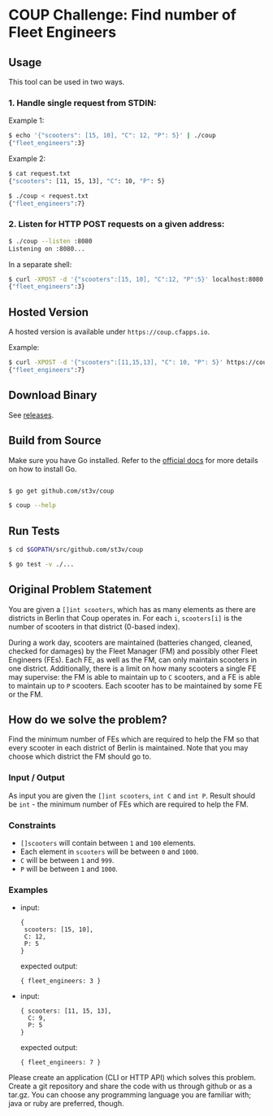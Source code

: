 # COUP Challenge: Find number of Fleet Engineers

## Usage

This tool can be used in two ways.

### 1. Handle single request from STDIN:

Example 1:
```bash
$ echo '{"scooters": [15, 10], "C": 12, "P": 5}' | ./coup
{"fleet_engineers":3}
```

Example 2:
```bash
$ cat request.txt
{"scooters": [11, 15, 13], "C": 10, "P": 5}

$ ./coup < request.txt
{"fleet_engineers":7}
```

### 2. Listen for HTTP POST requests on a given address:

```bash
$ ./coup --listen :8080
Listening on :8080...
```

In a separate shell:
```bash
$ curl -XPOST -d '{"scooters":[15, 10], "C":12, "P":5}' localhost:8080
{"fleet_engineers":3}
```

## Hosted Version

A hosted version is available under `https://coup.cfapps.io`.

Example:
```bash
$ curl -XPOST -d '{"scooters":[11,15,13], "C": 10, "P": 5}' https://coup.cfapps.io
{"fleet_engineers":7}
```

## Download Binary

See [releases](https://github.com/st3v/coup/releases).

## Build from Source

Make sure you have Go installed. Refer to the [official docs](https://golang.org/doc/install) 
for more details on how to install Go.

```bash

$ go get github.com/st3v/coup

$ coup --help

```

## Run Tests

```bash
$ cd $GOPATH/src/github.com/st3v/coup

$ go test -v ./...
```

## Original Problem Statement

You are given a `[]int scooters`, which has as many elements as there are 
districts in Berlin that Coup operates in. For each `i`, `scooters[i]` is the 
number of scooters in that district (0-based index).

During a work day, scooters are maintained (batteries changed, cleaned, 
checked for damages) by the Fleet Manager (FM) and possibly other Fleet 
Engineers (FEs). Each FE, as well as the FM, can only maintain scooters in 
one district. Additionally, there is a limit on how many scooters a single 
FE may supervise: the FM is able to maintain up to `C` scooters, and a FE is 
able to maintain up to `P` scooters. Each scooter has to be maintained by some FE or the FM.

## How do we solve the problem?
Find the minimum number of FEs which are required to help the FM so that every scooter in 
each district of Berlin is maintained. Note that you may choose which district the FM should 
go to.

### Input / Output
As input you are given the `[]int scooters`, `int C` and `int P`.
Result should be `int` - the minimum number of FEs which are required to help the FM.

### Constraints
* `[]scooters` will contain between `1` and `100` elements.
* Each element in `scooters` will be between `0` and `1000`.
* `C` will be between `1` and `999`.
* `P` will be between `1` and `1000`.

### Examples
* input:
  ```
  { 
   scooters: [15, 10],
   C: 12,
   P: 5
  }
  ```
  
  expected output: 
  ```
  { fleet_engineers: 3 }
  ```

* input:
  ```
  { scooters: [11, 15, 13],
    C: 9,
    P: 5
  }
  ```

  expected output: 
  ```
  { fleet_engineers: 7 }
  ```

Please create an application (CLI or HTTP API) which solves this problem. Create a git 
repository and share the code with us through github or as a tar.gz. You can choose any 
programming language you are familiar with; java or ruby are preferred, though.
